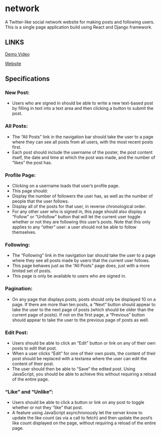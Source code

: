 # network
A Twitter-like social network website for making posts and following users. This is a single page application build using React and Django framework.

## LINKS
[Demo Video](https://youtu.be/cgc3r0cDxpc)

[Website](http://akshaykm.pythonanywhere.com/)

## Specifications

### New Post:
- Users who are signed in should be able to write a new text-based post by filling in text into a text area and then clicking a button to submit the post.

### All Posts: 
- The “All Posts” link in the navigation bar should take the user to a page where they can see all posts from all users, with the most recent posts first.
- Each post should include the username of the poster, the post content itself, the date and time at which the post was made, and the number of “likes” the post has.

### Profile Page:
- Clicking on a username loads that user’s profile page. 
- This page should:
- Display the number of followers the user has, as well as the number of people that the user follows.
- Display all of the posts for that user, in reverse chronological order.
- For any other user who is signed in, this page should also display a “Follow” or “Unfollow” button that will let the current user toggle whether or not they are following this user’s posts. Note that this only applies to any “other” user: a user should not be able to follow themselves.

### Following:
- The “Following” link in the navigation bar should take the user to a page where they see all posts made by users that the current user follows.
- This page behaves just as the “All Posts” page does, just with a more limited set of posts.
- This page is only be available to users who are signed in.

### Pagination:
- On any page that displays posts, posts should only be displayed 10 on a page. If there are more than ten posts, a “Next” button should appear to take the user to the next page of posts (which should be older than the current page of posts). If not on the first page, a “Previous” button should appear to take the user to the previous page of posts as well.

### Edit Post:
- Users should be able to click an “Edit” button or link on any of their own posts to edit that post.
- When a user clicks “Edit” for one of their own posts, the content of their post should be replaced with a textarea where the user can edit the content of their post.
- The user should then be able to “Save” the edited post. Using JavaScript, you should be able to achieve this without requiring a reload of the entire page.

### “Like” and “Unlike”:
- Users should be able to click a button or link on any post to toggle whether or not they “like” that post.
- A feature using JavaScript asynchronously let the server know to update the like count (as via a call to fetch) and then update the post’s like count displayed on the page, without requiring a reload of the entire page.
